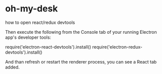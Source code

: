 # oh-my-desk

how to open react/redux devtools

Then execute the following from the Console tab of your running Electron app's developer tools:

require('electron-react-devtools').install()
require('electron-redux-devtools').install()

And than refresh or restart the renderer process, you can see a React tab added.